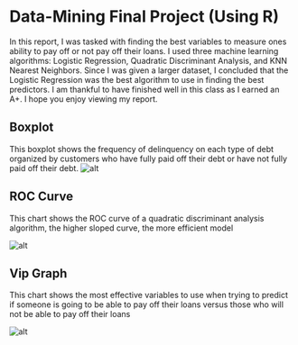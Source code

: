 # Data-Mining Final Project (Using R)

In this report, I was tasked with finding the best variables to measure ones ability to pay off or not pay off their loans. I used three machine learning algorithms: Logistic Regression, Quadratic Discriminant Analysis, and KNN Nearest Neighbors. Since I was given a larger dataset, I concluded that the Logistic Regression was the best algorithm to use in finding the best predictors. I am thankful to have finished well in this class as I earned an A+. I hope you enjoy viewing my report.


## Boxplot

This boxplot shows the frequency of delinquency on each type of debt organized by customers who have fully paid off their debt or have not fully paid off their debt.
![alt](https://github.com/marscolony2040/CreditRiskProject/blob/main/images/boxplot.png)

## ROC Curve

This chart shows the ROC curve of a quadratic discriminant analysis algorithm, the higher sloped curve, the more efficient model

![alt](https://github.com/marscolony2040/CreditRiskProject/blob/main/images/roc_curve.png)

## Vip Graph

This chart shows the most effective variables to use when trying to predict if someone is going to be able to pay off their loans versus those who will not be able to pay off their loans

![alt](https://github.com/marscolony2040/CreditRiskProject/blob/main/images/vipchart.png)
